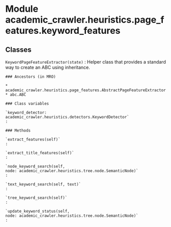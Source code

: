 Module academic_crawler.heuristics.page_features.keyword_features
=================================================================

Classes
-------

`KeywordPageFeatureExtractor(state)`
:   Helper class that provides a standard way to create an ABC using
    inheritance.

    ### Ancestors (in MRO)

    * academic_crawler.heuristics.page_features.AbstractPageFeatureExtractor
    * abc.ABC

    ### Class variables

    `keyword_detector: academic_crawler.heuristics.detectors.KeywordDetector`
    :

    ### Methods

    `extract_features(self)`
    :

    `extract_title_features(self)`
    :

    `node_keyword_search(self, node: academic_crawler.heuristics.tree.node.SemanticNode)`
    :

    `text_keyword_search(self, text)`
    :

    `tree_keyword_search(self)`
    :

    `update_keyword_status(self, node: academic_crawler.heuristics.tree.node.SemanticNode)`
    :